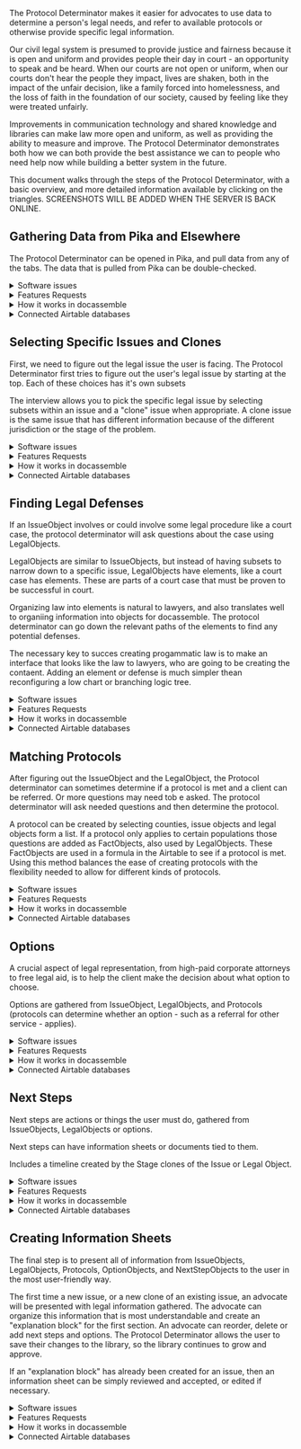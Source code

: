 The Protocol Determinator makes it easier for advocates to use data to determine a person's legal needs, and refer to available protocols or otherwise provide specific legal information.  

Our civil legal system is presumed to provide justice and fairness because it is open and uniform and provides people their day in court - an opportunity to speak and be heard.  When our courts are not open or uniform, when our courts don't hear the people they impact, lives are shaken, both in the impact of the unfair decision, like a family forced into homelessness, and the loss of faith in the foundation of our society, caused by feeling like they were treated unfairly.

Improvements in communication technology and shared knowledge and libraries can make law more open and uniform, as well as providing the ability to measure and improve.  The Protocol Determinator demonstrates both how we can both provide the best assistance we can to people who need help now while building a better system in the future.

This document walks through the steps of the Protocol Determinator, with a basic overview, and more detailed information available by clicking on the triangles.
  SCREENSHOTS WILL BE ADDED WHEN THE SERVER IS BACK ONLINE.

## Gathering Data from Pika and Elsewhere

The Protocol Determinator can be opened in Pika, and pull data from any of the tabs.  The data that is pulled from Pika can be double-checked.

<details>
	<summary>Software issues</summary>
	
###### Software issues
1. Get data from related parties to the case
2. Add in explanation about 1 and 0 as True and False
</details>

<details>
	<summary>Features Requests</summary>
	
###### Features Requests
1. Pull in data from other sources
   * Court dockets
   * Property lists
1. Add tab for protocol determinator
	   
</details>

<details>
	<summary>How it works in docassemble</summary>
	
<br>	
docassemble uses a javascript function to put data from Pika into the fields of a docassemble interview.  Hitting the button at the bottom of the screen brings the data into the docassemble interview.

    ---
    question: Pika Field import
    fields:
      - Address: address
        required: false
      - Case Zip Code: case_zip_code
        required: false
      - Case County: countyAC
        required: false
      - Date Intake Completed: date_intake_completed
        required: false
        datatype: date
      - Hearing Date: hearing_date
        required: false
      - Client Age: client_age
        required: false
        datatype: integer
      - Domestic Violence: domestic_violence
        required: false
      - Sexual Assault: sexual_assault
        required: false
      - Stalking: stalking
        required: false
      - Opposing Party: opposing_party
        required: false
      - Calculated Poverty Rate from Assets Screen: calc_poverty
        required: false
        datatype: number
      - Adjusted Poverty Rate from Liabilities Screen: adj_poverty
        required: false
        datatype: number
      - Minor Children: minor_children
        required: false
        datatype: integer
      - Is applicant receiving any public benefits?: public_benefits
        required: false
      - Problem Code: problem_code
        required: false
      - Special Problem Code: special_problem_code
        required: false
      - Case Number: number
        required: false
    continue button field: pikagathered
    script: |
      <script>
      // address
      document.getElementById('YWRkcmVzcw').value = pika_js["client_address"];
      // Client age
      document.getElementById('Y2xpZW50X2FnZQ').value = pika_js["client_age"];
      // Hearing Date
      document.getElementById('aGVhcmluZ19kYXRl').value = pika_js["date_hearing"];
      // Number
      document.getElementById('bnVtYmVy').value = pika_js["number"];
      // Case County
      document.getElementById('Y291bnR5QUM').value = pika_js["county"];
      // Domestic Violence
      document.getElementById('ZG9tZXN0aWNfdmlvbGVuY2U').value = pika_js["dom_abuse"];
      // Sexual Assault
      document.getElementById('c2V4dWFsX2Fzc2F1bHQ').value = pika_js["sex_assault"];
      // Stalking
      document.getElementById('c3RhbGtpbmc').value = pika_js["stalking"];
      // Date Intake Completed
      document.getElementById('ZGF0ZV9pbnRha2VfY29tcGxldGVk').value = pika_js["completed_date"];
      // Case Zip Code
      document.getElementById('Y2FzZV96aXBfY29kZQ').value = pika_js["case_zip"];
      // Calculated Poverty Rate from Assets Screen
      document.getElementById('Y2FsY19wb3ZlcnR5').value = pika_js["poverty"];
      // Adjusted Poverty Rate from Liabilities Screen
      document.getElementById('YWRqX3BvdmVydHk').value = pika_js["recalc_poverty"];
      // Minor Children
      document.getElementById('bWlub3JfY2hpbGRyZW4').value = pika_js["children"];
      // Is applicant receiving any public benefits?
      document.getElementById('cHVibGljX2JlbmVmaXRz').value = pika_js["public_benefits_recipient"];
      // Problem Code
      document.getElementById('cHJvYmxlbV9jb2Rl').value = pika_js["problem"];
      // Special Problem Code
      document.getElementById('c3BlY2lhbF9wcm9ibGVtX2NvZGU').value = pika_js["sp_problem"];

This section also contains a script to workaround our version of Pika's limitations on the width of the interview.

      //this section un-squishes the docassemble interview when embedded in a Pika tab
      // div with dabody class - remove col, add container-fluid
      $(".dabody").removeClass("col");
      $(".dabody").addClass("container-fluid");

      // class span8, replace with container-fluid
      $(".span8").addClass("container-fluid");
      $(".span8").removeClass("span8");

      // id page_content, change container to container-fluid
      $('#page_content').addClass("container-fluid");
      $('#page_content').removeClass("container");
       </script>

    ---

</details>

<details>
	<summary>Connected Airtable databases</summary>
	
<br>	
This section is not directly connected to Airtable, but the Pika variables collected here are listed in the 

[facts table of the Legal Objects Library](https://airtable.com/shromaQ1J1QXNO5n2) .	
    
    
</details>

## Selecting Specific Issues and Clones

First, we need to figure out the legal issue the user is facing.  The Protocol Determinator first tries to figure out the user's legal issue by starting at the top.  Each of these choices has it's own subsets

The interview allows you to pick the specific legal issue by selecting subsets within an issue and a "clone" issue when appropriate.  A clone issue is the same issue that has different information because of the different jurisdiction or the stage of the problem.

<details>
	<summary>Software issues</summary>
	
###### Software issues
1. Get issue collection using complete_attributes working
	
</details>

<details>
	<summary>Features Requests</summary>
	
###### Features Requests
1. Add a "Most common" option to selecting subsets.
2. Machine learning - guess issue using Suffolk API
	   
</details>

<details>
	<summary>How it works in docassemble</summary>
	
<br>	
When there is a reference to app.issues (which there is numerous places in the interview - in protocol matching, in the information sheet, when adding "next steps" and "options"), docassemble looks to define app.issues.  It first needs to define app.issues.there_are_any to know if it needs to start adding issues.

	---
	code: |
	  app.issues.there_are_any = True
	---

Since app.issues.there_are_any is true, docassemble looks to add an IssueObject, which is a subclass of DAObject.  When app.issues was defined, complete_attributes was set to complete, which means we can include a code block that defines app.issues[i].complete after listing attributes that need to be defined for each object.

	---
	code: |
	  app.issues[i].a_id
	  app.issues[i].at_added
	  app.issues[i].no_more_preclones
	  app.issues[i].question_code_needed
	  app.issues[i].complete = True
	---


The first issue - the "Top" issue - is added automatically.  This is the issue object for all types of legal objects, with subsets like "Housing", "Family".  We can add the 'Top' issue by using the issue2aid dictionary in the LegalObjectsLibrary_dictionary.yml.

	---
	code: |
	  app.issues[0].a_id = issues2aid['Top']
	---

Once the a_id attribute is defined, the complete block next requires the "at_added" block to be defined.  This administrative attribute is set by a code block that gets information from the Airtable using a function.

	---
	code: |
	  app.issues[i].get_issue_from_a_id(app.issues[].a_id)
	  app.issues[i].at_added = True
	---

The function is set by an IssueObject method in lol.py:

	def get_issue_from_a_id(self, a_id)
		table_name = 'issues'
		required_fields = ['name','id_calculated','explanation']
		optional_fields = ['parent','legalObjects']
		else_none_fields = ['definition','description']
		else_empty_fields =['title','subtitle','explanation','why','warning','HOW','requirement','Translation','law']
		else_false_fields = ['active','most_common']
		else_attribute_fields = []
		preclones = ['TypeOfHousing','Jurisdiction']
		postclones = ['Stage']
		allclones = []
		allclones.extend(preclones)
		allclones.extend(postclones)
		api_key=get_config('airtable api key')
		api_response = Airtable(base_key, table_name, api_key)
		if 'subsets' in api['fields']:
			self.initializeAttribute('subsets', DAList)
			self.subsets.extend(api['fields']['subsets'])
			self.subsets.there_is_another = False
		if "steps" in api['fields'] and len(api['fields']['steps']) > 0:
			self.initializeAttribute('steps', DAList)
			for stepid in api['fields']['steps']:
			  self.steps.append(other_from_a_id(stepid,'steps'))
			self.steps.gathered = True
		if "options" in api['fields'] and len(api['fields']['options']) > 0:
			self.initializeAttribute('options', DAList)
			for options_id in api['fields']['options']:
			  self.options.append(other_from_a_id(options_id,'options'))
			self.options.gathered = True
		for field_name in preclones:
			clones_string = "clones_" + field_name
			if clones_string in api['fields']:
				self.initializeAttribute('preclones', DADict.using(auto_gather=False,gathered=True))
				self.preclones[field_name] = api['fields'][clones_string]
		if hasattr(self,'preclones'):
			self.more_preclones = True
		else:
			self.more_preclones = False
		for field_name in postclones:
			clones_string = "clones_" + field_name
			if clones_string in api['fields']:
				self.initializeAttribute('postclones', DADict.using(auto_gather=False,gathered=True))
				self.postclones[field_name] = api['fields'][clones_string]
		for field_name in allclones:
			clones_string = "cloned_" + field_name
			if clones_string in api['fields']:
				self.initializeAttribute('cloned', DADict.using(auto_gather=False,gathered=True))
				self.cloned[field_name] = api['fields'][clones_string]
		for field_name in required_fields:
			setattr(self, field_name, api['fields'][field_name])
		for field_name in optional_fields:
			if field_name in api['fields']:
				setattr(self, field_name, api['fields'][field_name])
		for field_name in else_none_fields:
			if field_name in api['fields']:
				setattr(self, field_name, api['fields'][field_name])
			else:
				setattr(self, field_name, None)
		for field_name in else_empty_fields:
			if field_name in api['fields']:
				setattr(self, field_name, api['fields'][field_name])
			else:
				setattr(self, field_name, "")
		for field_name in else_false_fields:
			if field_name in api['fields']:
				setattr(self, field_name, api['fields'][field_name])
			else:
				setattr(self, field_name, False)
		for field_name in else_attribute_fields:
			no_field_name = "no_" + field_name
			if field_name in api['fields']:
				setattr(self, field_name, api['fields'][field_name])
				setattr(self, no_field_name, False)
			else:
				setattr(self, no_field_name, True)
		return self



Next in the complete block is no_more_preclones.  Since the "Top" IssueObjects doesn't have any preclones, no_more_preclones will be marked True by the following block, so we won't explain preclones until later.

	---
	code: |
	  if app.issues[i].more_preclones = False:
	    app.issues[i].no_more_preclones = True
	---

Because Top has subsets (such as "Housing","Family"... all the top-level NSMI codes), the attribute questioncode_needed will be set to True, and the attribute questioncode will be created.  The question is a list of dictionaries, which can be used in docassemble as (explained here)[https://docassemble.org/docs/fields.html#code]  The dictionary will be the airtable id as the value and the name of the airtable id (found in LegalElementsLibrary dictionary) as the field.

	---
	code: |
	  if app.issues[i].more_subsets = False:
	    questioncode_needed = False
	  else:
	    app.issues[i].questioncode = list()
	    for subset in app.issues[i].subsets:
	      app.issues[i].questioncode.append({subset:aid2issues[subset]})
	    questioncode_needed = True
	---
	
	code: |
	  app.issues[i].question_code = list()
	  for issue_id in api.issues[i].subsets:
     	    tempdict = dict()
            tempdict[issue_id] = aid2issues[issue_id]
            app.issues[i].question_code.append(tempdict)
	  app.issues[i].question_code.append({"None":"None"})
	  app.issues[i].question_code.append({"Other":"Other"})
	---
With questioncode_needed defined, the complete block is completed.  This means that all the attributes for the most recent addition to app.issues have been created.  Since that issue has been added, docassemble needs to know if there is another issue, and looks for app.issues.there_is_another

	---
	code: |
	  if app.issues.complete_elements().last().questioncode_needed: 
	    app.issues.there_is_another = True
	  else:
	    app.issues.there_is_another = False   
	---
Since there is another IssueObject, the complete_attribute block starts again.  This time, the a_id is set by a question block, which uses the last issue objects's questioncode

The questioncode attribute is used in a question block that allows the user to pick the subset that applies.  The user can also pick "None" or "Other"

	---
	question: ${ app.issues.complete_elements().last().title }
	fields:
	  - Pick any applicable subset: app.issues[i].a_id
    	    code: app.issues.complete_elements().last().question_code
	
The under section in the question block allows the user to see all the stored information about the legal issue.

	under: |

	  % if not x.title == "":
	  TITLE: ${ x.title }
	  % endif

	  % if not x.subtitle == "":
	  SUBTITLE: ${ x.subtitle }
	  % endif

	  % if not x.definition == "":
	  DEFINITION: ${ x.definition }
	  % endif

	  % if not x.explanation == "":
	  EXPLANATION: ${ x.explanation }
	  % endif

	  % if not x.HOW == "":
	  HOW: ${ x.HOW }
	  % endif

	  % if not x.why == "":
	  WHY: ${ x.why }
	  % endif

	  % if not x.warning == "":
	  WARNING: ${ x.warning }
	  % endif

	  % if not x.requirement == "":
	  REQUIREMENT: ${ x.requirement }
	  % endif

	  % if not x.Translation == "":
	  TRANSLATION: ${ x.Translation }
	  % endif

	  % if not x.law == "":
	  LAW: ${ x.law }
	  % endif

	  You can [edit this information](${ url_action('review_answers') }).

The last line allows the user to edit any of this information associated with the issue.

This code block from review_answer.yml is the event called


if None is selected, this block sets  .question_code_need and .no_more_preclones to false, so that no more issues will be collected.  Other will call an event
	---
	code: |
	  if app.issues[i].a_id == "None":
	    app.issues[i].question_code_needed = False
	    app.issues[i].no_more_preclones = True
	  elif x.a_id == "Other":
	    app.issues[i].at_added = True
    	    app.issues[i].new_object_added
	  else:
            app.issues[i].get_issue_from_a_id()
	    app.issues[i].at_added = True
	---

The event new_object_added will call the same question block called by the review block.  It also sets at_added to True, so

ADD IN new_object_added event.

	---
	question:
	continue button field: x.new_object_added

So let's imagine we added a new issue, such as Eviction Court Action, that has preclones.  Docassemble needs to set no_more_preclones,   Since running the other block that sets no_more_preclones if more_preclones is False, it uses this piece of code block to use the clone_from_a_ id function to add a clone.  When a clone is added, that clone will be removed from the list of preclones.  This block will reconsider the number_of_preclones and will run again, but count one less preclone than before, which may get it to zero.


	---
	code: |
	  number_of_preclones = len(app.issues[i].preclones)
	  if number_of_preclones == 0:
            app.issues[i].no_more_preclones = True
	  else:
            app.issues[i].clone_from_aid(clone_aid+
            reconsider('number_of_preclones')
	---

clone_from_a_id method


To get the clone_aid, the user will use this question block
	
	question:
	fields:
	  - Attached, existing or new clone: app.issues[i].new_clone
    
	  - Attached clone: app.issues[i].clone_aid
	  - Existing clone: app.issues[i].existing_clone
	  - New clone:
	comment: |
	  
	---

This block deals with choosing an existing clone

	if: app.issues[i].existing_clone
	code: |
	  update_clone_list
	  create_new_clone
	  
	  

</details>

<details>
	<summary>Connected Airtable databases</summary>
	
<br>	
Issue Objects are in the LegalObjectLibrary base in the issues tab. [Here is a viewy]().

Issues also use the tables for the types of clones
* [TypeOfHousing](https://airtable.com/shr034KsfEoIz3Mzs)
* [Stage](https://airtable.com/shrcG2ZJXlyahXdgA)
* [Jursidiction](https://airtable.com/shr8WGEnZJRyqpZzv)

    
</details>


## Finding Legal Defenses

If an IssueObject involves or could involve some legal procedure like a court case, the protocol determinator will ask questions about the case using LegalObjects.

LegalObjects are similar to IssueObjects, but instead of having subsets to narrow down to a specific issue, LegalObjects have elements, like a court case has elements.  These are parts of a court case that must be proven to be successful in court.

Organizing law into elements is natural to lawyers, and also translates well to organiing information into objects for docassemble.  The protocol determinator can go down the relevant paths of the elements to find any potential defenses.

The necessary key to succes creating progammatic law is to make an interface that looks like the law to lawyers, who are going to be creating the contaent.  Adding an element or defense is much simpler thean reconfiguring a low chart or branching logic tree.

<details>
	<summary>Software issues</summary>
	
###### Software issues
1. Subsidized and manufactured housing need fixed and tested
</details>

<details>
	<summary>Features Requests</summary>
	
###### Features Requests
1. Legal objects need to have the ability to include only certain elements depending on the answer to a question.  LegalObjects can have a condition and only be added if that condition is true.  So for Corporate Plaintiff would have as a factObject whether the Plaintiff was a fictitious name.  Each of the elements of Corporate Plaintiff should only be added as a legal element if the Plaintiff is a fictitious name.  The Grounds legalObject has a factObject what the stated grounds in the complaint.  Each of the elements can have a condition that only adds the elements for their case - the Nonpayment LegalObject will have a condition 
	   
</details>

<details>
	<summary>How it works in docassemble</summary>
	
<br>	
The app.legal_objects DAList is first populated by any Legal Objects associated with an IssueObject that was selected.

	code: |
	  for issue in app.issues:
		if hasattr(issue,'legalObjects'):
		  for legOb in issue.legalObjects:
		    app.legal_objects.append(legob_from_a_id(legOb))
	  app.legal_objects.gathered = True
	comment: |
	  Adds LegalObjects to issues
	---
	
This section defines app.legal_objects[i].legal_elements by looping through the .elementslist attribute, which is list of Airtable ids of other legal objects.  For each id in the list, a function is called to get information from the airtable for the legal object.  

	---
	generic object: LegalObject
	sets: x.legal_elements
	code: |
	  x.initializeAttribute('legal_elements',LegalObjectList.using(object_type=LegalObject, auto_gather = False))
	  for atid in x.elementslist:
		tempobject = legob_from_a_id(atid)
		if tempobject.active:
		  x.legal_elements.append(tempobject,set_instance_name=True)
	  x.legal_elements.gathered = True
	---
From protocoldeterminator.py:

	def legob_from_a_id(a_id):
		tempobject = LegalObject()
		table_name = 'legalObjects'
		required_fields = []
		optional_fields = ['name','label','description','parent','question','explanation','elementsquestion','questioninlist','default','note','image','help','link','explanationbottom','explanationifmet','explanationifnotmet','title','law','conclusion','strength','defensename']
		else_none_fields = ['facts_elements_interaction']
		else_empty_fields = ['pleadingsection']
		else_false_fields = ['active']
		else_attribute_fields = []
		clones_list = ['Jurisdiction','TypeOfHousing','Stage']
		api_key=get_config('airtable api key')
		api_response = Airtable(base_key, table_name, api_key)
		api = api_response.get(a_id)
		tempobject.a_id = api['id']
		if 'field' in api['fields']:
			tempobject.field = api['fields']['field']
			tempobject.instanceName == api['fields']['field']
		if 'datatype' in api['fields']:
			tempobject.datatype = api['fields']['datatype']
		else:
			tempobject.datatype = 'yesnowide'
		if 'elements' in api['fields']:
			tempobject.elementslist = api['fields']['elements']
		if 'facts' in api['fields']:
			tempobject.factslist = api['fields']['facts']
			tempobject.initializeAttribute('facts', FactObjectList)
			if 'follabel' in api['fields']:
				tempobject.facts.label = api['fields']['follabel']
			if 'fact_formula' in api['fields']:
				tempobject.facts.fact_formula = api['fields']['fact_formula']
			if 'folhtml' in api['fields']:
				tempobject.facts.html = api['fields']['folhtml']
			if 'folhtmllink' in api['fields']:
				tempobject.facts.htmllink = api['fields']['folhtmllink']
			if 'folhtmltext' in api['fields']:
				tempobject.facts.htmltext = api['fields']['folhtmltext']
			if 'folexplanation' in api['fields']:
				tempobject.facts.explanation = api['fields']['folexplanation']
			if 'folquestion' in api['fields']:
				tempobject.facts.question = api['fields']['folquestion']
		for field_name in clones_list:
			clones_string = "clones_" + field_name
			if clones_string in api['fields']:
				tempobject.initializeAttribute('clones', DADict.using(auto_gather=False,gathered=True))
				tempobject.clones[field_name] = api['fields'][clones_string]
		for field_name in clones_list:
			cloned_string = "cloned_" + field_name
			if cloned_string in api['fields']:
				tempobject.initializeAttribute('cloned', DADict.using(auto_gather=False,gathered=True))
				tempobject.cloned[field_name] = api['fields'][clones_string]

This sections also has the standard code for the different types of fields(i.e. required, optional, else_none...) but it isn't included here.


This section is necessary for Eviction Reporter defense explanation screen.
	---
	code: |
	  if not defined('used_defenses'):
		used_defenses = list()
	---

The interview determines whether LegalObjects are "met", meaning that the LegalObject is True if it helps the Plaintiff win the type of case associated with the top-level LegalObject.

First, it is checked whether there are any clones of the LegalObject.  A clone is the same legal issue with different rules because of a different jurisdiction or type of housing.

Next, it checks whether "facts", which is a list of FactObjects, is "met".  It checks this by prompting a FactObject question, and then using the response in a formula, as described in that block.

Facts are checked first for two reasons.  First, if a LegalObject has both FactObjects and other LegalObjects as elements, it means that each of the element LegalObjects require that FactObject to be a certain answer.  For example, the Corporate Plaintiff has a FactObject about whether the Plaintiff is a corporation.  If the Plaintiff is not a corporation, then the "facts" is met, and the LegalObjects shouldn't be checked.  Right now, it doesn't work this way - if the facts.ismet = False, then the legalObject is false, and it won't need to ask the other questions.  (What about the situation where a fact object might be cuz of a defense (defense that there is no notice) but if there is notice, then these other defenses should be checked.

Second, LegalObjects that are elements of a LegalObject with a FactObject may be conditioned on how that FactObject question is answered.  For example, Grounds has a FactObject of grounds_listed_in_complaint.  After asking what grounds are listed in the complaint, the LegalObjects are only relevant if the grounds listed.  So if the grounds is "Nonpayment", only the Nonpayment LegalObject will be relevant, and the Rule Violations are nto relevant (meaning they can be marked .ismet - .ismet includes not being relevant.)

So I have to make it so that if in Corporate Plaintiff, is_fictitious_name = False evaluates to True, and the legal objects are not needed and the legal object is not added to defense.  If is_fictitious_name = True, the fact formula evaluates to False and the legal objects are not needed.

In the case of Grounds, the fact_formula should always evaluate to False, so the legalObjects are always evaluated

In a "final" LegalObject, where there are no elements, then if there is a defense, facts.ismet should be False, and then the legalobject would be False.

	---
	generic object: LegalObject
	code: |
	  if x.more_clones == "No_More_Clones":
		if not hasattr(x, 'factslist'):
		  if x.legal_elements.ismet:
		    x.ismet = True
		  else:
		    x.ismet = False
		else:
		  if x.facts_elements_interaction == "factsANDelements":
		    if not x.facts.ismet:
		      x.ismet = x.facts.ismet
		    else:
		      if x.legal_elements.ismet:
		        x.ismet = True
		      else:
		        x.ismet = False
		  elif x.facts_elements_interaction == "factsORelements":
		    if x.facts.ismet:
		      x.ismet = True
		    else:
		      if x.legal_elements.ismet:
		        x.ismet = True
		      else:
		        x.ismet = False
		  else:
		    x.ismet = x.facts.ismet
	  else:
		reconsider('x.more_clones')
	  if defined('x.defensename') and x.ismet is not None:
		setattr(app.case,x.defensename,x.ismet)
		used_defenses.append(x.defensename)


This section determines if an legal object is "met" by seeing if each of the legal objects in the elements fields are met.  

	---
	generic object: LegalObjectList
	code: |
	  counter = 0
	  for legalobject in x:
		if legalobject.ismet or legalobject.ismet is None:
		  counter += 1
	  if counter == len(x):
		x.ismet = True
	  else:
		x.ismet = False

This section adds fact objects to a legal object from the AirTable.  I think I need to add in something to screen for active fact objects.

	---
	generic object: LegalObject
	sets: 
	  - x.facts
	code: |
	  if hasattr(x,'factslist'):
		x.facts.there_are_any = True
		for fid in x.factslist:
		  x.facts.append(fact_from_a_id(fid),set_instance_name=True)
		  if hasattr(x,'explanationifnotmet'):
		    x.facts.explanationifnotmet = x.explanationifnotmet
		x.facts.there_is_another = False
	  else:
		x.facts.there_are_any = False
	comment: |
	
The formula in the AirTable is called, which looks for the definition of the variables in the formula.  Is it even necessary to have the facts as children.  A sample fact_formula looks like this

	  def facts_are_met():
		if notice_exists and notice_attached_to_complaint:
		  return True
		else:
		  return False
		  
So are the variables in the fact_formula set, in this case "notice_exists" and "notice_attached_to_complaint".  If that is the case, then I can put things like that in the fact_formula and still just evaluate to True/False.  But what does True or False mean for something like Corporate_Plaintiff?  The LegalObject should be True if the Plaintiff is either not a corporation or if all the legal objects are met.  So the fact_formula should evaluate to True if the Plaintiff is not a corporation, and to False if

	---
	generic object: FactObjectList
	code: |
	  x.factsgathered
	  exec(x.fact_formula)
	  x.ismet = facts_are_met()
	comment: |

Facts

	---
	generic object: FactObjectList
	sets: x[0]
	question:  ${ x.label }
	subquestion: |
	  ${ x.explanation }
	  
	  ${ x.question }

	  % if hasattr(x,'html'):
	  ${ x.html }
	  % endif

	  
	fields:
	  code: x.questioncode()
	continue button field: x.factsgathered
	comment: |
	  The question for facts - the explanation are set by tables in the AirTable 

	---
	generic object: FactObjectList
	code: |
	  if defined('finish_questions'):
		x.factsgathered = True
	generic object: LegalObject
	code: |
	  if hasattr(x,'clones') and len(x.clones) > 0:
		x.clone_from_a_id(x.clone_legob, x.clone_name)
		if hasattr(x,'clones') and len(x.clones) > 0:
		  x.more_clones = "May_Be_More_Clones"
		else:
		  x.more_clones = "No_More_Clones"
	  else:
		x.more_clones = "No_More_Clones"
	comment: |
	  Checks to see if there are clones.  If there are, a LegalObject method is used to update the current LegalObject, by replacing any of the information fields when that information field is not blank in the clone object.
	  Because the object is updated, it can check clones again.  The clones field will always change, because the clone will not appear in the clones field.  So it checks to see if there are clones.  x.more_clones is called in the .ismet evaluation block, and if x.more_clones is not equal to "No_More_Clones", then x.more_clones gets reconsidered, forcing it to come back to this block.

	---
	generic object: LegalObject
	sets: x.clone_legob
	code: |
	  for key, value in x.clones.iteritems():
		x.clone_name = key
		clone_temp_list = list()
		for clone_lo_id in value:
		  clone_type_id = get_clone_type(clone_lo_id,key)
		  if clone_type_id in app.specific_factors[key]:
		    x.clone_legob = clone_lo_id
	comment: |
	  This sets a variable need for clone_from_a_id.  x.clone_legob is the Airtable id for the clone legal object.  The clones attribute of legal object is a set of Airtable ids of clones, which are also in the legal objects table.  However, to pick which clone is appropriate, the user will pick the name of the clone.  The clone legal object will be something like "Notice Public Housing", but the user should pick from a list with labels like "Public Housing".  In addition, the user may have already set "Public Housing" as a specific factor, but that will be set as a specific factor, and not as the name of that clone.  So this table checks each of the 
	  This just picks the last clone in x.clones.

	---
</details>

<details>
	<summary>Connected Airtable databases</summary>
	
<br>	
Issue Objects have a field legalObjects, which is a list of Airtable ids of rows in the legalobjects tab.

[Legal Objects are in the LegalObjectLibrary base in the legalobjects tab.](https://airtable.com/shrhdjicHfPCshTR9).	

[Legal Objects use FactObjects, which are in the facts table](https://airtable.com/shrX1kOBjQeSxcJjC)
    
    
</details>


## Matching Protocols

After figuring out the IssueObject and the LegalObject, the Protocol determinator can sometimes determine if a protocol is met and a client can be referred.  Or more questions may need tob e asked.  The protocol determinator will ask needed questions and then determine the protocol.

A protocol can be created by selecting counties, issue objects and legal objects form a list.  If a protocol only applies to certain populations those questions are added as FactObjects, also used by LegalObjects.  These FactObjects are used in a formula in the Airtable to see if a protocol is met.  Using this method balances the ease of creating protocols with the flexibility needed to allow for different kinds of protocols.

<details>
	<summary>Software issues</summary>
	
###### Software issues
1. Opposing_Parties are asked even if there is no matching zip code.
	
</details>

<details>
	<summary>Features Requests</summary>
	
###### Features Requests
1. Make a docassemble interview to input protocols
2. Automatically make referral letter if protocol determined
1. Make no-code system to create formula in docassemble interview
	   
</details>

<details>
	<summary>How it works in docassemble</summary>
	
<br>	
Protocols are inputted at the beginning

	---
	code: |
	  protocols = protocols_from_airtable()
	comment: |
	  Creates the protocol from a function.
	---
	code: |
	  list_of_clones = ['TypeOfHousing','Jurisdiction','Stage']
	  for issue in app.issues:
		if hasattr(issue,'cloned'):
		  for field_name in list_of_clones:
		    if field_name in issue.cloned:
		      app.specific_factors[field_name].add(issue.cloned[field_name])
		      app.specific_factors[field_name].gathered = True
		else:
		  if defined('issue.a_id'):
		    app.specific_factors['issues'].add(issue.a_id)
		  else:
		    app.specific_factors['issues'].add(issue.name)
		  app.specific_factors['issues'].gathered = True
	  if len(app.legal_objects) > 0:
		for legob in app.legal_objects:
		  temp_set2 = legob.nested_add()
		  for ts in temp_set2:
		    app.specific_factors['legalObjects'].add(ts)
		    app.specific_factors['legalObjects'].gathered = True
	  app.specific_factors.gathered = True
	comment: |
	  For LegalIssues, picking a "clone" means adding a new LegalIssue to the list of legalIssues, app.issues.  This issue will be a duplicate of the first one, with fields changed as needed due to the specific factor (i.e. changing advice and elements for notice defenses in public housing).  Two fields will always be different between the original legalIssue and the clone legalIssue - the name of the clone will be removed from the x.clones attribute, and the name of the type of clone will be added to x.cloned.  So if the original legalIssue's x.clones was ['TypeOfHousing','County'], then the TypeOfHousing clone's x.clones sould be ['County'].  In addition, the clone's attribute x.cloned, which is a dictionary, has a new key:value added - the key is the name of the specific factor and the value is a set of the AirTable ids for the user's input for those factors.  For example, x.cloned['TypeOfHousing'] would be a set including the AirTable id for Public Housing.  
	  This is a set because there should be levels in these categories.  There needs to be a way to pick "Subsidized Housing", "Multifamily", and "221(d)(3)".  I haven't made the question to pick multiple levels in specific factors yet.  
	  So the first section makes sure any of the factors recorded in the x.cloned attribute is transferred to the app.specific_factors dictionary, to prevent questions from being repeated.
	  The second section adds legalObjects to app.specific_factors.  Because app.legal_objects is not a set of AirTable ids or IssueObjects, a function is needed to recursively go through the legalObjects and add them to the list if ".ismet" is not True.  In addition, if ".ismet" is not True, then the same function will run on any elements that legal issue has.  I think this is done after all the legalObjects are gathered, so I don't think it matters that this ignores FactObjects.
	---
	generic object: Protocol
	code: |
	  if x.all_true() and x.qualify == 1:
		x.match = True
	  else:
		x.match = False 
	comment: |
	  This is used in .match_dict, which is like a copy of protocols, except .match_dict['HCED1a']['County'] equals either true or false, while protocols['HCED1a']['County']  would be a set of AirTable ids for records in County.  This block sets the attribute .match for the Protocol (which is .match_dict['HCED1a'] to be either true or false.  Despite protocols also using Protocol, there won't be any reason why protocol['HCED1a'].match will ever be sought.
	  Tests to see if all of the factors of a Protocol are met.  .protocols is a dictionary with keys set as the names of specific protocols, like HCED2.  The values of the dictionary are sets of factors.
	  .all_true() is a function from .legal, I believe.
	---
	generic object: SFDict
	code: |
	  x[i].sfql = get_sfql(i)
	  x[i].there_are_any = True
	comment: |
	  Uses a function to create .sfql or Specific Factors Question List.  This creates the list of dictionaries, with the key being an AirTable id for an item in the table with the name of the factor, and the value being the name of that item from the table.  get_sfql (which takes a key from the specific_factors dictionary, which is a name of a table like County or issues) also can add help: and default:, using values from the factor table.
	  I think I need to create ways to narrow down the specific factors that could be pulled up.  I think I will have to do that in the .py file.
	---
	generic object: SFDict
	code: |
	  if defined('case') and defined('case.housing_type'):
		x['TypeOfHousing'].new_item = TypeOfHousing2aid[case.housing_type]
	---
	generic object: SFDict
	code: |
	  if defined('countyAC'):
		x['County'].new_item = County2aid[countyAC]
	---
	generic object: SFDict
	question: ${ i }
	fields: 
	  - no label: x[i].new_item
		datatype: combobox
		code: x[i].sfql
	comment: |
	  This question asks the user to pick from choices of a specific factor, for example, the question "TypeOfHousing" will ask the user to pick from "Private", "Public"
	  .specific_factors is a dictionary of sets.  Each key of the dictionary is the name of a factor needed to determine if a protocol is appropriate, like "County" or "issues".  The value is a set containing AirTable ids for records in a table with the same name as the issue, so the table in the AirTable named County or issues for the earlier examples.  The .sfql
	---
	generic object: SFDict
	code: |
	  x[i].there_is_another = False
	comment: |
	  WHAT DOES THIS DO?? Why isn't this 
	---
	---
	code: |
	  app.match_dict.new(protocols.keys())
	  for protokey in protocols.keys():
		app.match_dict[protokey].qualify_sentence = protocols[protokey].qualify_sentence
		for sfkey in protocols[protokey].keys():
		  if not set(protocols[protokey][sfkey]).isdisjoint(set(app.specific_factors[sfkey])):
		    app.match_dict[protokey][sfkey] = True
		  else:
		    app.match_dict[protokey][sfkey] = False
		    app.match_dict[protokey].gathered = True
		    break
		app.match_dict[protokey].gathered = True
	  app.match_dict.gathered = True
	comment: |
	  This section determines if each requirement in the protocol is satisfied by seeing if there is any overlap between the protocol's set of airtable ids in protocols['HCED1a']['County'] with the set of AirTable ids from the same table in specific_factors['County'].  If there is an overlap (or not disjoint), then it will set match_dict['HCED1a']['County'] to True.  A block below with then see if the all of the factors in match_dict['HCED1a'] are true.
	---
	generic object: Protocol
	code: |
	  exec(x.qualify_sentence)
	  x.qualify = qualify()
	comment: |
	  This section runs the qualify_sentence from the Protocols table, which will look something like this:
	  
	  def qualify():
		if date_of_hearing > date_intake_completed.plus(days=3):
		  if domestic_violence or sexual_assault or stalking:
		    return 1
		  elif disability_household_member:
		    return 1
		  else:
		    return 0
		else:
		  return 0
		
	  The formula statement uses FactObject variable names and causes the interview to ask questions to define those variables.  Why does this one use "Good" or "Bad"?  That's obviously a mistake.  The next block tests to see if it is equal to 1.  So this protocol will never "qualify".
	---


</details>

<details>
	<summary>Connected Airtable databases</summary>
	
<br>	
[Protocols are in the LegalObjectLibrary base in the protocols tab](https://airtable.com/shrTlwMeSsf0ZZ7n2).	
    
    
</details>

## Options

A crucial aspect of legal representation, from high-paid corporate attorneys to free legal aid, is to help the client make the decision about what option to choose.

Options are gathered from IssueObject, LegalObjects, and Protocols (protocols can determine whether an option - such as a referral for other service - applies).


<details>
	<summary>Software issues</summary>
	
###### Software issues
1. Make question screen to pick options, multiple choice
	
</details>

<details>
	<summary>Features Requests</summary>
	
###### Features Requests
1. Option clones?
	   
</details>

<details>
	<summary>How it works in docassemble</summary>
	
<br>	
Add options

	code: |
	  for issue in app.issues:
		if defined('issue.options'):
		  for option in issue.options:
		    if not option.a_id in app.infosheet['main'].option_dup_list:
		      app.infosheet['main'].options.append(option)
		      app.infosheet['main'].option_dup_list.append(option.a_id)
		      if defined('option.steps'):
		        for step in option.steps:
		          app.infosheet['main'].steps.append(step)
	  app.infosheet['main'].options.gathered = True
	---

Tables are used to review "steps" and "next options"

	---
	table: options_table
	rows: app.infosheet['main'].options
	columns:
	  - Title: row_item.title
	  - Explanation: row_item.explanation
	edit:
		- title
		- explanation
	allow reordering: True
	---
	---

</details>

<details>
	<summary>Connected Airtable databases</summary>
	
<br>	
[Options](https://airtable.com/shrCI8GCcI9MEbTm2).	

    
</details>



## Next Steps

Next steps are actions or things the user must do, gathered from IssueObjects, LegalObjects or options.

Next steps can have information sheets or documents tied to them.

Includes a timeline created by the Stage clones of the Issue or Legal Object.


<details>
	<summary>Software issues</summary>
	
###### Software issues
1. Circulate template/make editing of template easier
	
</details>

<details>
	<summary>Features Requests</summary>
	
###### Features Requests
1. Connect documents
1. Create steps from stage timeline
	   
</details>

<details>
	<summary>How it works in docassemble</summary>
	
<br>	
	
Adds steps from issues
	
	code: |
	  for issue in app.issues:
		if defined('issue.steps'):
		  for step in issue.steps:
		    app.infosheet['main'].steps.append(step)
	  app.infosheet['main'].steps.gathered = True

Tables are used to review "next steps"

	---
	table: steps_table
	rows: app.infosheet['main'].steps
	columns:
	  - Title: row_item.title
	  - Explanation: row_item.explanation
	edit:
		- title
		- explanation
	allow reordering: True
	---
	table: options_table
	rows: app.infosheet['main'].options
	columns:
	  - Title: row_item.title
	  - Explanation: row_item.explanation
	edit:
		- title
		- explanation
	allow reordering: True
	---
	---

</details>

<details>
	<summary>Connected Airtable databases</summary>
	
<br>	
[Options](https://airtable.com/shrCI8GCcI9MEbTm2).	

[Next Steps](https://airtable.com/shrP4d2gKAMG3oVyC)

    
</details>

## Creating Information Sheets

The final step is to present all of information from IssueObjects, LegalObjects, Protocols, OptionObjects, and NextStepObjects to the user in the most user-friendly way.

The first time a new issue, or a new clone of an existing issue, an advocate will be presented with legal information gathered.  The advocate can organize this information that is most understandable and create an "explanation block" for the first section.  An advocate can reorder, delete or add next steps and options.  The Protocol Determinator allows the user to save their changes to the library, so the library continues to grow and approve.

If an "explanation block" has already been created for an issue, then an information sheet can be simply reviewed and accepted, or edited if necessary.


<details>
	<summary>Software issues</summary>
	
###### Software issues
1. Circulate template/make editing of template easier
	
</details>

<details>
	<summary>Features Requests</summary>
	
###### Features Requests
1. Send notification to advocate when there is an issue that isn't completed
2. Make editing box easier-to-use (WYSIWYG formatting...)
1. Add capability to create additional documents, like court pleadings
	   
</details>

<details>
	<summary>How it works in docassemble</summary>
	
<br>	
If an infosheet is chosen

	objects:
	  - app.infosheet: DADict.using(object_type=DAObject, auto_gather=False,complete_attribute='complete')
	  - app.infosheet[i].intro_issues: DAList.using(object_type=DAObject, auto_gather=False)
	  - app.infosheet[i].options: DAList.using(object_type=DAObject, auto_gather=False)
	  - app.infosheet[i].steps: DAList.using(object_type=DAObject, auto_gather=False)
	---
	
This sets the information in in the infosheet to the most of use
	
	code: |
	  app.infosheet['main'].title = app.issues.last().title
	  app.infosheet['main'].explanation = app.issues.last().explanation
	  app.infosheet['main'].subtitle = app.issues.last().subtitle
	  app.infosheet['main'].why = app.issues.last().why
	  app.infosheet['main'].warning = app.issues.last().warning
	  app.infosheet['main'].how = app.issues.last().HOW
	  app.infosheet['main'].requirement = app.issues.last().requirement
	  app.infosheet['main'].Translation = app.issues.last().Translation
	  app.infosheet['main'].law = app.issues.last().law
	  
Issues
	 
	---
	code: |
	  if not defined('collected_issues'):
		collected_issues = list()
	  for issue in app.issues:
		if issue.a_id not in collected_issues:
		  collected_issues.append(issue.a_id)
		  app.infosheet['main'].intro_issues.append(issue)
	  app.infosheet['main'].intro_issues.gathered = True
	  if not defined('popped_already'):
		app.infosheet['main'].intro_issues.pop()
		popped_already = True
	---
	code: |
	  app.infosheet['main'].option_dup_list = list()
	---	

Add options

	code: |
	  for issue in app.issues:
		if defined('issue.options'):
		  for option in issue.options:
		    if not option.a_id in app.infosheet['main'].option_dup_list:
		      app.infosheet['main'].options.append(option)
		      app.infosheet['main'].option_dup_list.append(option.a_id)
		      if defined('option.steps'):
		        for step in option.steps:
		          app.infosheet['main'].steps.append(step)
	  app.infosheet['main'].options.gathered = True
	---
	
Adds steps from issues
	
	code: |
	  for issue in app.issues:
		if defined('issue.steps'):
		  for step in issue.steps:
		    app.infosheet['main'].steps.append(step)
	  app.infosheet['main'].steps.gathered = True

Complete elements block

	---
	code: |
	  app.infosheet['main'].intro_issues.gathered
	  app.infosheet['main'].options.gathered
	  app.infosheet['main'].steps.gathered
	  app.infosheet[i].complete = True
	  app.infosheet.gathered = True
	  
This page lets the advocate make the infosheet	 
 
	---
	question: Infosheet Editor
	subquestion: |
	  This page allows you to edit and create an Infosheet.  If any legal information already exists, it may be used as a default.
	  Any legal information that you change or add can be saved to help future advocates.  You can save the legal information to the database on the page that download the infosheet.

	fields:
	  - Title: app.infosheet['main'].title
		default: app.infosheet['main'].title
		required: False  
	  - Subtitle: app.infosheet['main'].subtitle
		default: app.infosheet['main'].subtitle
		required: False  
	  - note: |
	  		The "Explanation Block" is the top part of the letter, under the title and subtitle, that explains the legal issue.  You may want to use any of the following information, from the current issue and all parent issues, to write this block.
	  		
	  		The Explanation Block needs to be written in Markup.
	  - Explanation Block: explanation_block
		datatype: area
	  - note: |
			  Parent issues:
			
				% for inis in app.infosheet['main'].intro_issues:
				${ inis.explanation }
				
				
				% endfor
				
				${ app.infosheet['main'].explanation }
				
				% if hasattr(app.infosheet['main'],'definition'):
				
				Definition: ${ app.infosheet['main'].definition }
				
				% endif
				% if hasattr(app.infosheet['main'],'why'):
				
				Why: ${ app.infosheet['main'].why }
				
				% endif
				% if hasattr(app.infosheet['main'],'how'):
				
				How: ${ app.infosheet['main'].how }
				
				% endif
				% if hasattr(app.infosheet['main'],'warning'):
				
				**Warning:** ${ app.infosheet['main'].warning }
				
				% endif
				% if hasattr(app.infosheet['main'],'requirement'):
				
				Requirement: ${ app.infosheet['main'].requirement }
				
				% endif
				% if hasattr(app.infosheet['main'],'Translation'):
				
				Translation: ${ app.infosheet['main'].Translation }
				
				% endif
				% if hasattr(app.infosheet['main'],'law'):
				
				Law: ${ app.infosheet['main'].law }
				
				% endif
		- note: |
		  **Next Steps**
		  
				${ steps_table }
		- note: |
		  **Options**
		  
				${ options_table }
		- Add or edit Next Steps: app.infosheet['main'].steps.edit
		  datatype: yesno
		- note: |
				% if len(app.infosheet['main'].steps) > 0:
				% for step in app.infosheet['main'].steps:
				1. **${ step.title }**: ${ step.explanation }
				
				% endfor
				% else:
				Current no next steps.
				% endif
		- Add or edit Options: app.infosheet['main'].options.edit
		  datatype: yesno
		- note: |
				% if len(app.infosheet['main'].options) > 0:
				% for option in app.infosheet['main'].options:
				1. **${ option.title }**: ${ option.explanation }
				
				% endfor
				% else:
				Current no next options.
				% endif

Attachment block

	---
	attachment:
	  filename: Infosheet 
	  variable name: infosheet
	  docx template file: pw_template3.docx
	  description: |
		Specific legal information about your legal issue.   
	
Mandatory block to create infosheet.

	---
	mandatory: isTOF
	question: ${ app.infosheet }
	attachment code: |
	  [infosheet]

Tables are used to review "steps" and "next options"

	---
	table: steps_table
	rows: app.infosheet['main'].steps
	columns:
	  - Title: row_item.title
	  - Explanation: row_item.explanation
	edit:
		- title
		- explanation
	allow reordering: True
	---
	table: options_table
	rows: app.infosheet['main'].options
	columns:
	  - Title: row_item.title
	  - Explanation: row_item.explanation
	edit:
		- title
		- explanation
	allow reordering: True
	---
	---

</details>

<details>
	<summary>Connected Airtable databases</summary>
	
<br>	
[Options](https://airtable.com/shrCI8GCcI9MEbTm2).	

[Next Steps](https://airtable.com/shrP4d2gKAMG3oVyC)

    
</details>
